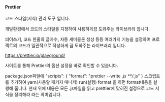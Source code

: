 #### Prettier
코드 스타일(서식) 관리 도구 입니다.

개발환경에서 코드의 스타일을 지정하여 사용하게끔 도와주는 라이브러리 입니다.

띄어쓰기, 코드 한줄의 글자수, 자동 세미콜론 생성 등등 여러가지 기능을 설정하여
프로젝트의 코드가 일관적으로 작성하게 끔 도와주는 라이브러리 입니다.

https://prettier.io/playground/ 

사이트를 통해 Prettier의 옵션 설정을 바로 확인할 수 있습니다.

package.json파일에
"scripts": {
    "format": "prettier --write *.js **/*.js"
  }
  스크립트를 추가하여
yarn(사용할 패키지 매니저) run(실행) format 을 하면 format내용을 실행해 줍니다. 현재
위에 내용은 모든 .js파일을 읽고 prettier에 맞혀진 설정으로 코드 서식을 정리해라 라는 의미입니다.
